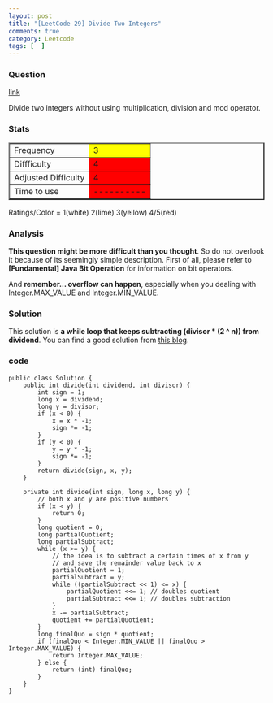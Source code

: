 ```yaml
---
layout: post
title: "[LeetCode 29] Divide Two Integers"
comments: true
category: Leetcode
tags: [  ]
---
```


### Question 

[link](http://oj.leetcode.com/problems/divide-two-integers/)

<div class="question-content">
            <p></p><p>
Divide two integers without using multiplication, division and mod operator.
</p><p></p>
</div>

### Stats

<table border="2">
	<tr>
		<td>Frequency</td>
		<td bgcolor="yellow">3</td>
	</tr>
	<tr>
		<td>Diffficulty</td>
		<td bgcolor="red">4</td>
	</tr>
	<tr>
		<td>Adjusted Difficulty</td>
		<td bgcolor="red">4</td>
	</tr>
	<tr>
		<td>Time to use</td>
		<td bgcolor="red">----------</td>
	</tr>
</table>

Ratings/Color = 1(white) 2(lime) 3(yellow) 4/5(red)

### Analysis

__This question might be more difficult than you thought__. So do not overlook it because of its seemingly simple description. First of all, please refer to __[Fundamental] Java Bit Operation__ for information on bit operators. 

And __remember... overflow can happen__, especially when you dealing with Integer.MAX_VALUE and Integer.MIN_VALUE. 

### Solution

This solution is __a while loop that keeps subtracting (divisor * (2 ^ n)) from dividend__. You can find a good solution from [this blog](http://leetcodenotes.wordpress.com/2013/10/19/divide-two-integers/). 

### code 

    public class Solution {
        public int divide(int dividend, int divisor) {
            int sign = 1;
            long x = dividend;
            long y = divisor;
            if (x < 0) {
                x = x * -1;
                sign *= -1;
            }
            if (y < 0) {
                y = y * -1;
                sign *= -1;
            }
            return divide(sign, x, y);
        }

        private int divide(int sign, long x, long y) {
            // both x and y are positive numbers
            if (x < y) {
                return 0;
            }
            long quotient = 0;
            long partialQuotient;
            long partialSubtract;
            while (x >= y) {
                // the idea is to subtract a certain times of x from y
                // and save the remainder value back to x
                partialQuotient = 1;
                partialSubtract = y;
                while ((partialSubtract << 1) <= x) {
                    partialQuotient <<= 1; // doubles quotient
                    partialSubtract <<= 1; // doubles subtraction
                }
                x -= partialSubtract;
                quotient += partialQuotient;
            }
            long finalQuo = sign * quotient;
            if (finalQuo < Integer.MIN_VALUE || finalQuo > Integer.MAX_VALUE) {
                return Integer.MAX_VALUE;
            } else {
                return (int) finalQuo;
            }
        }
    }
